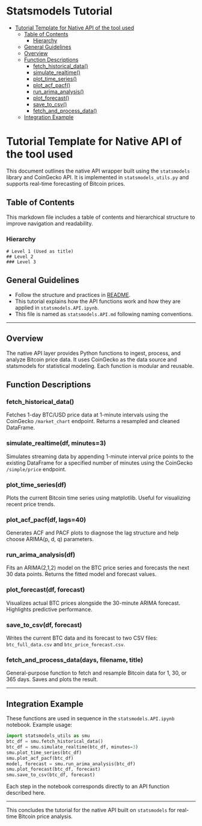 
# Statsmodels Tutorial

<!-- toc -->

- [Tutorial Template for Native API of the tool used](#tutorial-template-for-native-api-of-the-tool-used)
  * [Table of Contents](#table-of-contents)
    + [Hierarchy](#hierarchy)
  * [General Guidelines](#general-guidelines)
  * [Overview](#overview)
  * [Function Descriptions](#function-descriptions)
    + [fetch_historical_data()](#fetch_historical_data)
    + [simulate_realtime()](#simulate_realtime)
    + [plot_time_series()](#plot_time_series)
    + [plot_acf_pacf()](#plot_acf_pacf)
    + [run_arima_analysis()](#run_arima_analysis)
    + [plot_forecast()](#plot_forecast)
    + [save_to_csv()](#save_to_csv)
    + [fetch_and_process_data()](#fetch_and_process_data)
  * [Integration Example](#integration-example)

<!-- tocstop -->

# Tutorial Template for Native API of the tool used

This document outlines the native API wrapper built using the `statsmodels` library and CoinGecko API. It is implemented in `statsmodels_utils.py` and supports real-time forecasting of Bitcoin prices.

## Table of Contents

This markdown file includes a table of contents and hierarchical structure to improve navigation and readability.

### Hierarchy

```
# Level 1 (Used as title)
## Level 2
### Level 3
```

## General Guidelines

- Follow the structure and practices in [README](/DATA605/DATA605_Spring2025/README.md).
- This tutorial explains how the API functions work and how they are applied in `statsmodels.API.ipynb`.
- This file is named as `statsmodels.API.md` following naming conventions.

---

## Overview

The native API layer provides Python functions to ingest, process, and analyze Bitcoin price data. It uses CoinGecko as the data source and statsmodels for statistical modeling. Each function is modular and reusable.

## Function Descriptions

### fetch_historical_data()
Fetches 1-day BTC/USD price data at 1-minute intervals using the CoinGecko `/market_chart` endpoint. Returns a resampled and cleaned DataFrame.

### simulate_realtime(df, minutes=3)
Simulates streaming data by appending 1-minute interval price points to the existing DataFrame for a specified number of minutes using the CoinGecko `/simple/price` endpoint.

### plot_time_series(df)
Plots the current Bitcoin time series using matplotlib. Useful for visualizing recent price trends.

### plot_acf_pacf(df, lags=40)
Generates ACF and PACF plots to diagnose the lag structure and help choose ARIMA(p, d, q) parameters.

### run_arima_analysis(df)
Fits an ARIMA(2,1,2) model on the BTC price series and forecasts the next 30 data points. Returns the fitted model and forecast values.

### plot_forecast(df, forecast)
Visualizes actual BTC prices alongside the 30-minute ARIMA forecast. Highlights predictive performance.

### save_to_csv(df, forecast)
Writes the current BTC data and its forecast to two CSV files: `btc_full_data.csv` and `btc_price_forecast.csv`.

### fetch_and_process_data(days, filename, title)
General-purpose function to fetch and resample Bitcoin data for 1, 30, or 365 days. Saves and plots the result.

---

## Integration Example

These functions are used in sequence in the `statsmodels.API.ipynb` notebook. Example usage:

```python
import statsmodels_utils as smu
btc_df = smu.fetch_historical_data()
btc_df = smu.simulate_realtime(btc_df, minutes=3)
smu.plot_time_series(btc_df)
smu.plot_acf_pacf(btc_df)
model, forecast = smu.run_arima_analysis(btc_df)
smu.plot_forecast(btc_df, forecast)
smu.save_to_csv(btc_df, forecast)
```

Each step in the notebook corresponds directly to an API function described here.

---

This concludes the tutorial for the native API built on `statsmodels` for real-time Bitcoin price analysis.

